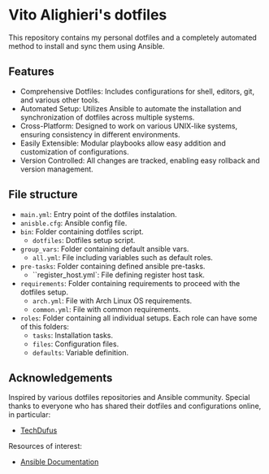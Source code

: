 # Vito Alighieri's dotfiles

This repository contains my personal dotfiles and a completely automated method to install and sync them using Ansible. 


## Features

- Comprehensive Dotfiles: Includes configurations for shell, editors, git, and various other tools.
- Automated Setup: Utilizes Ansible to automate the installation and synchronization of dotfiles across multiple systems.
- Cross-Platform: Designed to work on various UNIX-like systems, ensuring consistency in different environments.
- Easily Extensible: Modular playbooks allow easy addition and customization of configurations.
- Version Controlled: All changes are tracked, enabling easy rollback and version management.
## File structure

 - `main.yml`: Entry point of the dotfiles instalation.
 - `anisble.cfg`: Ansible config file.
 - `bin`: Folder containing dotfiles script.
    - `dotfiles`: Dotfiles setup script.
 - `group_vars`: Folder containing default ansible vars.
    - `all.yml`: File including variables such as default roles.
 - `pre-tasks`: Folder containing defined ansible pre-tasks.
    - ``register_host.yml`: File defining register host task.
 - `requirements`: Folder containing requirements to proceed with the dotfiles setup.
    - `arch.yml`: File with Arch Linux OS requirements.
    - `common.yml`: File with common requirements.
 - `roles`: Folder containing all individual setups. Each role can have some of this folders:
    - `tasks`: Installation tasks.
    - `files`: Configuration files.
    - `defaults`: Variable definition.

## Acknowledgements

Inspired by various dotfiles repositories and Ansible community. Special thanks to everyone who has shared their dotfiles and configurations online, in particular:
 - [TechDufus](https://github.com/TechDufus/dotfiles)

Resources of interest:
 - [Ansible Documentation](https://docs.ansible.com/)

